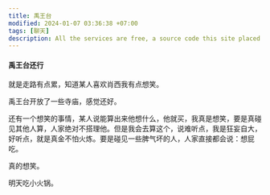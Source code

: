 ```yaml
---
title: 禹王台
modified: 2024-01-07 03:36:38 +07:00
tags: [聊天]
description: All the services are free, a source code this site placed on github repository and intergration with netlify service, another service that you can use is github page for hosting your own static site.
---
```


####  禹王台还行

就是走路有点累，知道某人喜欢肖西我有点想笑。

禹王台开放了一些寺庙，感觉还好。

还有一个想笑的事情，某人说能算出来他想什么，他就买，我真是想笑，要是真碰见其他人算，人家绝对不搭理他。但是我会去算这个，说难听点，我是狂妄自大，好听点，就是真金不怕火炼。要是碰见一些脾气坏的人，人家直接都会说：想屁吃。

真的想笑。

明天吃小火锅。





